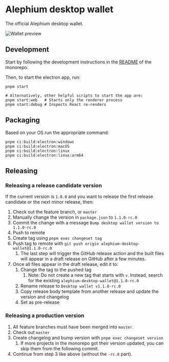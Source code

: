 # Alephium desktop wallet

The official Alephium desktop wallet.

![Wallet preview](https://user-images.githubusercontent.com/1579899/236201682-4e0b0c45-65d3-42c0-b187-d8d6387426d7.png)

## Development

Start by following the development instructions in the [README](../../README.md) of the monorepo.

Then, to start the electron app, run:

```shell
pnpm start

# Alternatively, other helpful scripts to start the app are:
pnpm start:web   # Starts only the renderer process
pnpm start:debug # Inspects React re-renders
```

## Packaging

Based on your OS run the appropriate command:

```shell
pnpm ci:build:electron:windows
pnpm ci:build:electron:macOS
pnpm ci:build:electron:linux
pnpm ci:build:electron:linux:arm64
```

## Releasing

### Releasing a release candidate version

If the current version is `1.0.0` and you want to release the first release candidate or the next minor release, then:

1. Check out the feature branch, or `master`
2. Manually change the version in `package.json` to `1.1.0-rc.0`
3. Commit the change with a message `Bump desktop wallet version to 1.1.0-rc.0`
4. Push to remote
5. Create tag using `pnpm exec changeset tag`
6. Push tag to remote with `git push origin alephium-desktop-wallet@1.1.0-rc.0`
   1. The last step will trigger the GitHub release action and the built files will appear in a draft release on GitHub after a few minutes.
7. Once all files appear in the draft release, edit it to:
   1. Change the tag to the pushed tag
      1. Note: Do not create a new tag that starts with `v`. Instead, search for the existing `alephium-desktop-wallet@1.1.0-rc.0`
   2. Rename release to `Desktop wallet v1.1.0-rc.0`
   3. Copy release body template from another release and update the version and changelog
   4. Set as pre-release

### Releasing a production version

1. All feature branches must have been merged into `master`.
2. Check out `master`
3. Create changelog and bump version with `pnpm exec changeset version`
   1. If more projects in the monorepo got their version updated, you can skip them from the following commit.
4. Continue from step 3 like above (without the `-rc.0` part).
